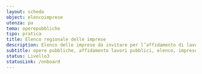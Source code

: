 ```yaml
---
layout: scheda
object: elencoimprese
utenza: pa
tema: operepubbliche
tipo: pratica
title: Elenco regionale delle imprese
description: Elenco delle imprese da invitare per l’affidamento di lavori pubblici di importo inferiore a un milione di euro
subtitle: opere pubbliche, affidamento lavori pubblici, elenco, imprese
status: Livello3
statusLink: /onboard
---
```

